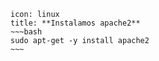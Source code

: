 ```ad-info
icon: linux
title: **Instalamos apache2**
~~~bash
sudo apt-get -y install apache2
~~~
```

